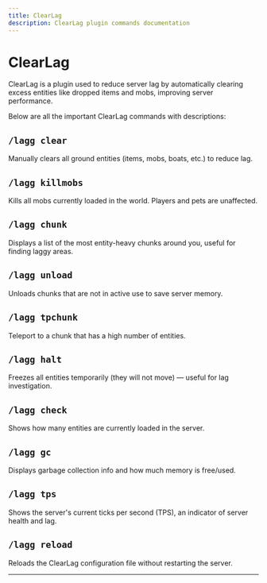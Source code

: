 ```yaml
---
title: ClearLag
description: ClearLag plugin commands documentation
---
```


# ClearLag

ClearLag is a plugin used to reduce server lag by automatically clearing excess entities like dropped items and mobs, improving server performance.

Below are all the important ClearLag commands with descriptions:

## `/lagg clear`
Manually clears all ground entities (items, mobs, boats, etc.) to reduce lag.

## `/lagg killmobs`
Kills all mobs currently loaded in the world. Players and pets are unaffected.

## `/lagg chunk`
Displays a list of the most entity-heavy chunks around you, useful for finding laggy areas.

## `/lagg unload`
Unloads chunks that are not in active use to save server memory.

## `/lagg tpchunk`
Teleport to a chunk that has a high number of entities.

## `/lagg halt`
Freezes all entities temporarily (they will not move) — useful for lag investigation.

## `/lagg check`
Shows how many entities are currently loaded in the server.

## `/lagg gc`
Displays garbage collection info and how much memory is free/used.

## `/lagg tps`
Shows the server's current ticks per second (TPS), an indicator of server health and lag.

## `/lagg reload`
Reloads the ClearLag configuration file without restarting the server.

---